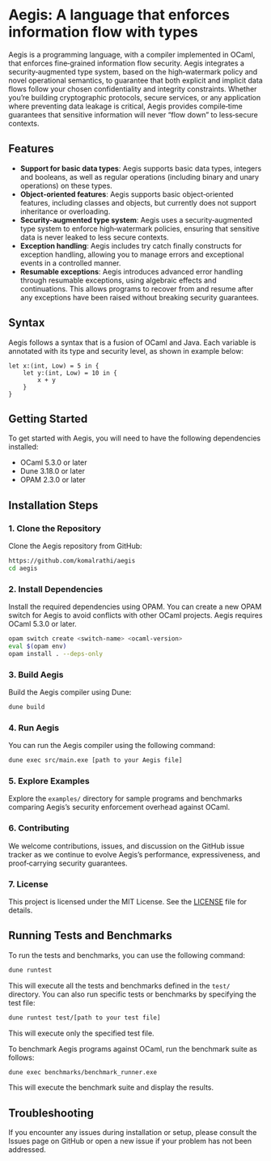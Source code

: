 # Aegis: A language that enforces information flow with types

Aegis is a programming language, with a compiler implemented in OCaml, that enforces fine‑grained information flow security. Aegis integrates a security‑augmented type system, based on the high‑watermark policy and novel operational semantics, to guarantee that both explicit and implicit data flows follow your chosen confidentiality and integrity constraints. Whether you’re building cryptographic protocols, secure services, or any application where preventing data leakage is critical, Aegis provides compile‑time guarantees that sensitive information will never “flow down” to less‑secure contexts.

## Features

- **Support for basic data types**: Aegis supports basic data types, integers and booleans, as well as regular operations (including binary and unary operations) on these types.
- **Object-oriented features**: Aegis supports basic object‑oriented features, including classes and objects, but currently does not support inheritance or overloading.
- **Security-augmented type system**: Aegis uses a security‑augmented type system to enforce high‑watermark policies, ensuring that sensitive data is never leaked to less secure contexts.
- **Exception handling**: Aegis includes try catch finally constructs for exception handling, allowing you to manage errors and exceptional events in a controlled manner.
- **Resumable exceptions**: Aegis introduces advanced error handling through resumable exceptions, using algebraic effects and continuations. This allows programs to recover from and resume after any exceptions have been raised without breaking security guarantees.

## Syntax

Aegis follows a syntax that is a fusion of OCaml and Java. Each variable is annotated with its type and security level, as shown in example below:

```aegis
let x:(int, Low) = 5 in {
    let y:(int, Low) = 10 in {
        x + y
    }
}
```

## Getting Started

To get started with Aegis, you will need to have the following dependencies installed:

- OCaml 5.3.0 or later
- Dune 3.18.0 or later
- OPAM 2.3.0 or later

## Installation Steps

### 1. Clone the Repository

Clone the Aegis repository from GitHub:

```bash
https://github.com/komalrathi/aegis
cd aegis
```

### 2. Install Dependencies

Install the required dependencies using OPAM. You can create a new OPAM switch for Aegis to avoid conflicts with other OCaml projects.
Aegis requires OCaml 5.3.0 or later.

```bash
opam switch create <switch-name> <ocaml-version>
eval $(opam env)
opam install . --deps-only
```

### 3. Build Aegis

Build the Aegis compiler using Dune:

```bash
dune build
```

### 4. Run Aegis

You can run the Aegis compiler using the following command:

```bash
dune exec src/main.exe [path to your Aegis file]
```

### 5. Explore Examples

Explore the `examples/` directory for sample programs and benchmarks comparing Aegis’s security enforcement overhead against OCaml.

### 6. Contributing

We welcome contributions, issues, and discussion on the GitHub issue tracker as we continue to evolve Aegis’s performance, expressiveness, and proof‑carrying security guarantees.

### 7. License

This project is licensed under the MIT License. See the [LICENSE](LICENSE) file for details.

## Running Tests and Benchmarks

To run the tests and benchmarks, you can use the following command:

```bash
dune runtest
```

This will execute all the tests and benchmarks defined in the `test/` directory.
You can also run specific tests or benchmarks by specifying the test file:

```bash
dune runtest test/[path to your test file]
```

This will execute only the specified test file.

To benchmark Aegis programs against OCaml, run the benchmark suite as follows:

```bash
dune exec benchmarks/benchmark_runner.exe
```

This will execute the benchmark suite and display the results.

## Troubleshooting

If you encounter any issues during installation or setup, please consult the Issues page on GitHub or open a new issue if your problem has not been addressed.
